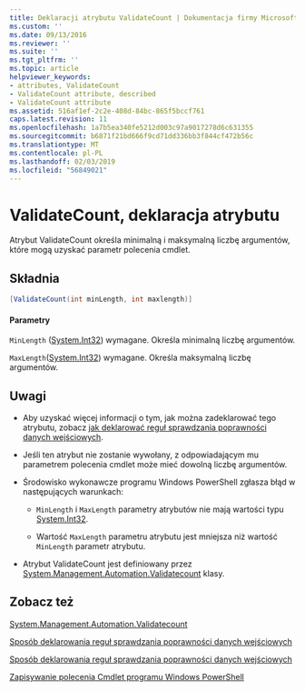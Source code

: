 ```yaml
---
title: Deklaracji atrybutu ValidateCount | Dokumentacja firmy Microsoft
ms.custom: ''
ms.date: 09/13/2016
ms.reviewer: ''
ms.suite: ''
ms.tgt_pltfrm: ''
ms.topic: article
helpviewer_keywords:
- attributes, ValidateCount
- ValidateCount attribute, described
- ValidateCount attribute
ms.assetid: 516af1ef-2c2e-408d-84bc-865f5bccf761
caps.latest.revision: 11
ms.openlocfilehash: 1a7b5ea340fe5212d003c97a9017278d6c631355
ms.sourcegitcommit: b6871f21bd666f9cd71dd336bb3f844cf472b56c
ms.translationtype: MT
ms.contentlocale: pl-PL
ms.lasthandoff: 02/03/2019
ms.locfileid: "56849021"
---
```

# <a name="validatecount-attribute-declaration"></a>ValidateCount, deklaracja atrybutu

Atrybut ValidateCount określa minimalną i maksymalną liczbę argumentów, które mogą uzyskać parametr polecenia cmdlet.

## <a name="syntax"></a>Składnia

```csharp
[ValidateCount(int minLength, int maxlength)]
```

#### <a name="parameters"></a>Parametry

`MinLength` ([System.Int32](/dotnet/api/System.Int32)) wymagane. Określa minimalną liczbę argumentów.

`MaxLength`([System.Int32](/dotnet/api/System.Int32)) wymagane. Określa maksymalną liczbę argumentów.

## <a name="remarks"></a>Uwagi

- Aby uzyskać więcej informacji o tym, jak można zadeklarować tego atrybutu, zobacz [jak deklarować reguł sprawdzania poprawności danych wejściowych](http://msdn.microsoft.com/en-us/544c2100-62ba-4be4-b2a2-cc0d4e4fc45b).

- Jeśli ten atrybut nie zostanie wywołany, z odpowiadającym mu parametrem polecenia cmdlet może mieć dowolną liczbę argumentów.

- Środowisko wykonawcze programu Windows PowerShell zgłasza błąd w następujących warunkach:

    - `MinLength` i `MaxLength` parametry atrybutów nie mają wartości typu [System.Int32](/dotnet/api/System.Int32).

    - Wartość `MaxLength` parametru atrybutu jest mniejsza niż wartość `MinLength` parametr atrybutu.

- Atrybut ValidateCount jest definiowany przez [System.Management.Automation.Validatecount](/dotnet/api/System.Management.Automation.ValidateCount) klasy.

## <a name="see-also"></a>Zobacz też

[System.Management.Automation.Validatecount](/dotnet/api/System.Management.Automation.ValidateCount)

[Sposób deklarowania reguł sprawdzania poprawności danych wejściowych](http://msdn.microsoft.com/en-us/544c2100-62ba-4be4-b2a2-cc0d4e4fc45b)

[Sposób deklarowania reguł sprawdzania poprawności danych wejściowych](http://msdn.microsoft.com/en-us/544c2100-62ba-4be4-b2a2-cc0d4e4fc45b)

[Zapisywanie polecenia Cmdlet programu Windows PowerShell](./writing-a-windows-powershell-cmdlet.md)
